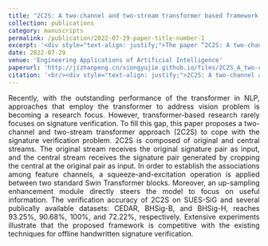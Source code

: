 ```yaml
---
title: "2C2S: A two-channel and two-stream transformer based framework for offline signature verification"
collection: publications
category: manuscripts
permalink: /publication/2022-07-29-paper-title-number-1
excerpt: '<div style="text-align: justify;">The paper “2C2S: A two-channel and two-stream transformer based framework for offline signature verification” presents the 2C2S framework. It leverages a two - stream setup and special modules, outperforming rivals in signature verification.</div>'
date: 2022-07-29
venue: 'Engineering Applications of Artificial Intelligence'
paperurl: 'http://jizhanpeng.cn/xiongyujie.github.io/files/2C2S_A_two-channel_and_two-stream_transformer_based_framework_for_offline_signature_verification.pdf'
citation: '<br/><div style="text-align: justify;">2C2S: A two-channel and two-stream transformer based framework for offline signature verification, J.-X. Ren, Y.-J. Xiong*, H. Zhan and B. Huang, Engineering Applications of Artificial Intelligence, 2023, 118 (1): 105639</div>'
---
```


<div style="text-align: justify;">Recently, with the outstanding performance of the transformer in NLP, approaches that employ the transformer to address vision problem is becoming a research focus. However, transformer-based research rarely focuses on signature verification. To fill this gap, this paper proposes a two-channel and two-stream transformer approach (2C2S) to cope with the signature verification problem. 2C2S is composed of original and central streams. The original stream receives the original signature pair as input, and the central stream receives the signature pair generated by cropping the central at the original pair as input. In order to establish the associations among feature channels, a squeeze-and-excitation operation is applied between two standard Swin Transformer blocks. Moreover, an up-sampling enhancement module directly steers the model to focus on useful information. The verification accuracy of 2C2S on SUES-SiG and several publically available datasets: CEDAR, BHSig-B, and BHSig-H, reaches 93.25%, 90.68%, 100%, and 72.22%, respectively. Extensive experiments illustrate that the proposed framework is competitive with the existing techniques for offline handwritten signature verification.</div>

<br/>
